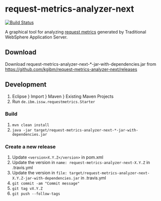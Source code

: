 # request-metrics-analyzer-next

[![Build Status](https://travis-ci.org/kgibm/request-metrics-analyzer-next.svg)](https://travis-ci.org/kgibm/request-metrics-analyzer-next)

A graphical tool for analyzing [request metrics](https://www.ibm.com/support/knowledgecenter/en/SSAW57_9.0.5/com.ibm.websphere.nd.multiplatform.doc/ae/tprf_requestmetrics.html) generated by Traditional WebSphere Application Server.

## Download

Download request-metrics-analyzer-next-*-jar-with-dependencies.jar from https://github.com/kgibm/request-metrics-analyzer-next/releases

## Development

1. Eclipse } Import } Maven } Existing Maven Projects
1. Run `de.ibm.issw.requestmetrics.Starter`

### Build

1. `mvn clean install`
1. `java -jar target/request-metrics-analyzer-next-*-jar-with-dependencies.jar`

### Create a new release

1. Update `<version>X.Y.Z</version>` in pom.xml
1. Update the version in `name: request-metrics-analyzer-next-X.Y.Z` in .travis.yml
1. Update the version in `file: target/request-metrics-analyzer-next-X.Y.Z-jar-with-dependencies.jar` in .travis.yml
1. `git commit -am "Commit message"`
1. `git tag vX.Y.Z`
1. `git push --follow-tags`
